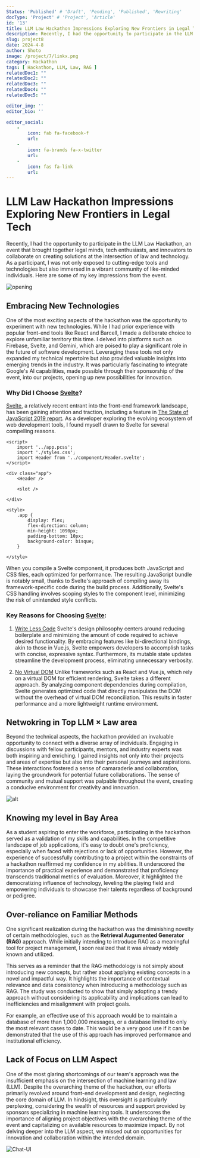 ```yaml
---
Status: 'Published' # 'Draft', 'Pending', 'Published', 'Rewriting'
docType: 'Project' # 'Project', 'Article'
id: '13'
title: LLM Law Hackathon Impressions Exploring New Frontiers in Legal Tech
description: Recently, I had the opportunity to participate in the LLM Law Hackathon, an event that brought together legal minds, tech enthusiasts, and innovators to collaborate on creating solutions at the intersection of law and technology. As a participant, I was not only exposed to cutting-edge tools and technologies but also immersed in a vibrant community of like-minded individuals. Here are some of my key impressions from the event. 
slug: project8
date: 2024-4-8
author: Shoto
image: /project/7/linkx.png
category: Hackathon
tags: [ Hackathon, LLM, Law, RAG ]
relatedDoc1: ""
relatedDoc2: ""
relatedDoc3: ""
relatedDoc4: ""
relatedDoc5: ""

editor_img: ''
editor_bio: ''

editor_social:
    -
        icon: fab fa-facebook-f
        url: 
    -
        icon: fa-brands fa-x-twitter
        url: 
    - 
        icon: fas fa-link
        url: 
---
```


# LLM Law Hackathon Impressions Exploring New Frontiers in Legal Tech

Recently, I had the opportunity to participate in the LLM Law Hackathon, an event that brought together legal minds, tech enthusiasts, and innovators to collaborate on creating solutions at the intersection of law and technology. As a participant, I was not only exposed to cutting-edge tools and technologies but also immersed in a vibrant community of like-minded individuals. Here are some of my key impressions from the event. 

![opening](/project/8/opening.png)

## Embracing New Technologies
One of the most exciting aspects of the hackathon was the opportunity to experiment with new technologies. While I had prior experience with popular front-end tools like React and Barcell, I made a deliberate choice to explore unfamiliar territory this time. I delved into platforms such as Firebase, Svelte, and Gemini, which are poised to play a significant role in the future of software development. Leveraging these tools not only expanded my technical repertoire but also provided valuable insights into emerging trends in the industry. It was particularly fascinating to integrate Google's AI capabilities, made possible through their sponsorship of the event, into our projects, opening up new possibilities for innovation.

### Why Did I Choose [Svelte](https://svelte.dev/)?

[Svelte](https://svelte.dev/), a relatively recent entrant into the front-end framework landscape, has been gaining attention and traction, including a feature in [The State of JavaScript 2019 report](https://2019.stateofjs.com/). As a developer exploring the evolving ecosystem of web development tools, I found myself drawn to Svelte for several compelling reasons.

```Svelte
<script>
	import '../app.pcss';
	import './styles.css';
	import Header from '../component/Header.svelte';
</script>

<div class="app">
	<Header />
		
	<slot />

</div>

<style>
	.app {
		display: flex;
		flex-direction: column;
		min-height: 1090px;
		padding-bottom: 10px;
		background-color: bisque;
	}

</style>
```

When you compile a Svelte component, it produces both JavaScript and CSS files, each optimized for performance. The resulting JavaScript bundle is notably small, thanks to Svelte's approach of compiling away its framework-specific code during the build process. Additionally, Svelte's CSS handling involves scoping styles to the component level, minimizing the risk of unintended style conflicts.

### Key Reasons for Choosing [Svelte](https://svelte.dev/):
1. [Write Less Code](https://svelte.dev/blog/write-less-code)
Svelte's design philosophy centers around reducing boilerplate and minimizing the amount of code required to achieve desired functionality. By embracing features like bi-directional bindings, akin to those in Vue.js, Svelte empowers developers to accomplish tasks with concise, expressive syntax. Furthermore, its mutable state updates streamline the development process, eliminating unnecessary verbosity.

2. [No Virtual DOM](https://svelte.dev/blog/virtual-dom-is-pure-overhead)
Unlike frameworks such as React and Vue.js, which rely on a virtual DOM for efficient rendering, Svelte takes a different approach. By analyzing component dependencies during compilation, Svelte generates optimized code that directly manipulates the DOM without the overhead of virtual DOM reconciliation. This results in faster performance and a more lightweight runtime environment.

## Netwokring in Top LLM × Law area
Beyond the technical aspects, the hackathon provided an invaluable opportunity to connect with a diverse array of individuals. Engaging in discussions with fellow participants, mentors, and industry experts was both inspiring and enriching. I gained insights not only into their projects and areas of expertise but also into their personal journeys and aspirations. These interactions fostered a sense of camaraderie and collaboration, laying the groundwork for potential future collaborations. The sense of community and mutual support was palpable throughout the event, creating a conducive environment for creativity and innovation.

![alt](/post/4/meeting.jpg)

## Knowing my level in Bay Area
As a student aspiring to enter the workforce, participating in the hackathon served as a validation of my skills and capabilities. In the competitive landscape of job applications, it's easy to doubt one's proficiency, especially when faced with rejections or lack of opportunities. However, the experience of successfully contributing to a project within the constraints of a hackathon reaffirmed my confidence in my abilities. It underscored the importance of practical experience and demonstrated that proficiency transcends traditional metrics of evaluation. Moreover, it highlighted the democratizing influence of technology, leveling the playing field and empowering individuals to showcase their talents regardless of background or pedigree.

## Over-reliance on Familiar Methods
One significant realization during the hackathon was the diminishing novelty of certain methodologies, such as the **Retrieval Augumented Generator (RAG)** approach. While initially intending to introduce RAG as a meaningful tool for project management, I soon realized that it was already widely known and utilized. 

This serves as a reminder that the RAG methodology is not simply about introducing new concepts, but rather about applying existing concepts in a novel and impactful way. It highlights the importance of contextual relevance and data consistency when introducing a methodology such as RAG. The study was conducted to show that simply adopting a trendy approach without considering its applicability and implications can lead to inefficiencies and misalignment with project goals.

For example, an effective use of this approach would be to maintain a database of more than 1,000,000 messages, or a database limited to only the most relevant cases to date. This would be a very good use if it can be demonstrated that the use of this approach has improved performance and institutional efficiency.

## Lack of Focus on LLM Aspect
One of the most glaring shortcomings of our team's approach was the insufficient emphasis on the intersection of machine learning and law (LLM). Despite the overarching theme of the hackathon, our efforts primarily revolved around front-end development and design, neglecting the core domain of LLM. In hindsight, this oversight is particularly perplexing, considering the wealth of resources and support provided by sponsors specializing in machine learning tools. It underscores the importance of aligning project objectives with the overarching theme of the event and capitalizing on available resources to maximize impact. By not delving deeper into the LLM aspect, we missed out on opportunities for innovation and collaboration within the intended domain.

![Chat-UI](/project/8/chat-UI.png)